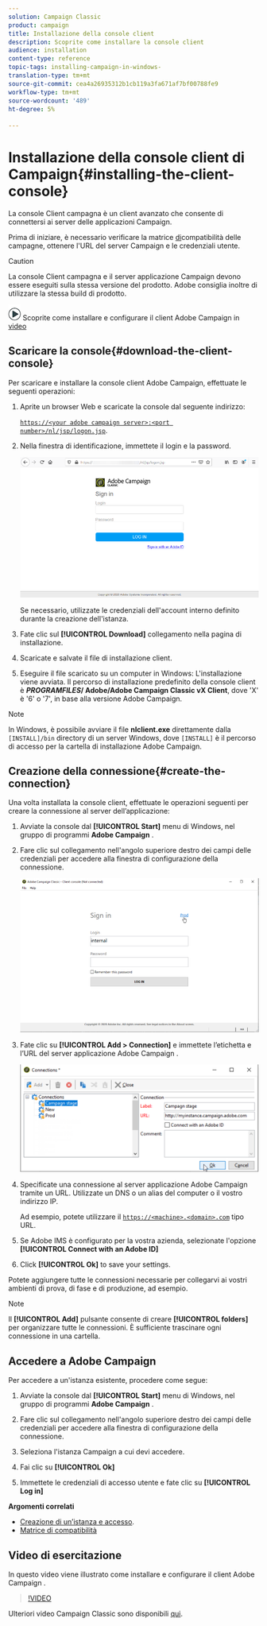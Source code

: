 ```yaml
---
solution: Campaign Classic
product: campaign
title: Installazione della console client
description: Scoprite come installare la console client
audience: installation
content-type: reference
topic-tags: installing-campaign-in-windows-
translation-type: tm+mt
source-git-commit: cea4a26935312b1cb119a3fa671af7bf00788fe9
workflow-type: tm+mt
source-wordcount: '489'
ht-degree: 5%

---
```



# Installazione della console client di Campaign{#installing-the-client-console}

La console Client campagna è un client avanzato che consente di connettersi ai server delle applicazioni Campaign.

Prima di iniziare, è necessario verificare la matrice [di](https://helpx.adobe.com/it/campaign/kb/compatibility-matrix.html)compatibilità delle campagne, ottenere l&#39;URL del server Campaign e le credenziali utente.

>[!CAUTION]
>
>La console Client campagna e il server applicazione Campaign devono essere eseguiti sulla stessa versione del prodotto.  Adobe consiglia inoltre di utilizzare la stessa build di prodotto.

![](assets/do-not-localize/how-to-video.png) Scoprite come installare e configurare il client Adobe Campaign  in [video](#video)

## Scaricare la console{#download-the-client-console}

Per scaricare e installare la console client  Adobe Campaign, effettuate le seguenti operazioni:

1. Aprite un browser Web e scaricate la console dal seguente indirizzo:

   [`https://<your adobe campaign server>:<port number>/nl/jsp/logon.jsp`](https://myserver.adobe.com/nl/jsp/logon.jsp).

1. Nella finestra di identificazione, immettete il login e la password.

   ![](assets/s_ncs_install_setup_download01.png)

   Se necessario, utilizzate le credenziali dell&#39;account interno definito durante la creazione dell&#39;istanza.

1. Fate clic sul **[!UICONTROL Download]** collegamento nella pagina di installazione.
1. Scaricate e salvate il file di installazione client.
1. Eseguire il file scaricato su un computer in Windows: L&#39;installazione viene avviata. Il percorso di installazione predefinito della console client è **$PROGRAMFILES$/ Adobe/Adobe Campaign Classic vX Client**, dove &#39;X&#39; è &#39;6&#39; o &#39;7&#39;, in base alla versione  Adobe Campaign.

>[!NOTE]
>
>In Windows, è possibile avviare il file **nlclient.exe** direttamente dalla `[INSTALL]/bin` directory di un server Windows, dove `[INSTALL]` è il percorso di accesso per la cartella di installazione  Adobe Campaign.

## Creazione della connessione{#create-the-connection}

Una volta installata la console client, effettuate le operazioni seguenti per creare la connessione al server dell’applicazione:

1. Avviate la console dal **[!UICONTROL Start]** menu di Windows, nel gruppo di programmi **Adobe Campaign** .

1. Fare clic sul collegamento nell&#39;angolo superiore destro dei campi delle credenziali per accedere alla finestra di configurazione della connessione.

   ![](assets/s_ncs_install_define_connection_01.png)

1. Fate clic su **[!UICONTROL Add > Connection]** e immettete l’etichetta e l’URL del server applicazione Adobe Campaign .

   ![](assets/s_ncs_install_define_connection_02.png)

1. Specificate una connessione al server  applicazione Adobe Campaign tramite un URL. Utilizzate un DNS o un alias del computer o il vostro indirizzo IP.

   Ad esempio, potete utilizzare il [`https://<machine>.<domain>.com`](https://myserver.adobe.com) tipo URL.

1. Se  Adobe IMS è configurato per la vostra azienda, selezionate l&#39;opzione **[!UICONTROL Connect with an Adobe ID]**

1. Click **[!UICONTROL Ok]** to save your settings.

Potete aggiungere tutte le connessioni necessarie per collegarvi ai vostri ambienti di prova, di fase e di produzione, ad esempio.

>[!NOTE]
>
>Il **[!UICONTROL Add]** pulsante consente di creare **[!UICONTROL folders]** per organizzare tutte le connessioni. È sufficiente trascinare ogni connessione in una cartella.

## Accedere a  Adobe Campaign

Per accedere a un&#39;istanza esistente, procedere come segue:

1. Avviate la console dal **[!UICONTROL Start]** menu di Windows, nel gruppo di programmi **Adobe Campaign** .

1. Fare clic sul collegamento nell&#39;angolo superiore destro dei campi delle credenziali per accedere alla finestra di configurazione della connessione.

1. Seleziona l&#39;istanza Campaign a cui devi accedere.

1. Fai clic su **[!UICONTROL Ok]**

1. Immettete le credenziali di accesso utente e fate clic su **[!UICONTROL Log in]**

**Argomenti correlati**

* [Creazione di un’istanza e accesso](../../installation/using/creating-an-instance-and-logging-on.md).
* [Matrice di compatibilità](https://helpx.adobe.com/it/campaign/kb/compatibility-matrix.html)

## Video di esercitazione

In questo video viene illustrato come installare e configurare il client Adobe Campaign .

>[!VIDEO](https://video.tv.adobe.com/v/35124?quality=12)

Ulteriori video Campaign Classic sono disponibili [qui](https://experienceleague.adobe.com/docs/campaign-classic-learn/tutorials/overview.html).
